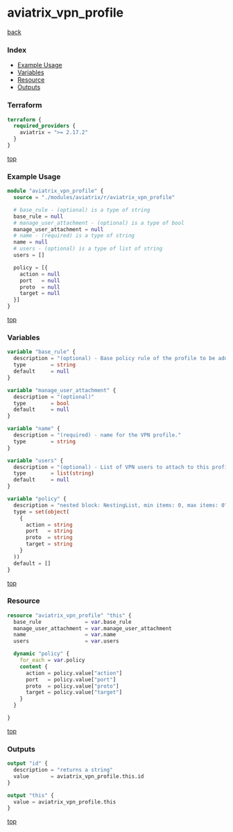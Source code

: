 # aviatrix_vpn_profile

[back](../aviatrix.md)

### Index

- [Example Usage](#example-usage)
- [Variables](#variables)
- [Resource](#resource)
- [Outputs](#outputs)

### Terraform

```terraform
terraform {
  required_providers {
    aviatrix = ">= 2.17.2"
  }
}
```

[top](#index)

### Example Usage

```terraform
module "aviatrix_vpn_profile" {
  source = "./modules/aviatrix/r/aviatrix_vpn_profile"

  # base_rule - (optional) is a type of string
  base_rule = null
  # manage_user_attachment - (optional) is a type of bool
  manage_user_attachment = null
  # name - (required) is a type of string
  name = null
  # users - (optional) is a type of list of string
  users = []

  policy = [{
    action = null
    port   = null
    proto  = null
    target = null
  }]
}
```

[top](#index)

### Variables

```terraform
variable "base_rule" {
  description = "(optional) - Base policy rule of the profile to be added. Enter 'allow_all' or 'deny_all'."
  type        = string
  default     = null
}

variable "manage_user_attachment" {
  description = "(optional)"
  type        = bool
  default     = null
}

variable "name" {
  description = "(required) - name for the VPN profile."
  type        = string
}

variable "users" {
  description = "(optional) - List of VPN users to attach to this profile."
  type        = list(string)
  default     = null
}

variable "policy" {
  description = "nested block: NestingList, min items: 0, max items: 0"
  type = set(object(
    {
      action = string
      port   = string
      proto  = string
      target = string
    }
  ))
  default = []
}
```

[top](#index)

### Resource

```terraform
resource "aviatrix_vpn_profile" "this" {
  base_rule              = var.base_rule
  manage_user_attachment = var.manage_user_attachment
  name                   = var.name
  users                  = var.users

  dynamic "policy" {
    for_each = var.policy
    content {
      action = policy.value["action"]
      port   = policy.value["port"]
      proto  = policy.value["proto"]
      target = policy.value["target"]
    }
  }

}
```

[top](#index)

### Outputs

```terraform
output "id" {
  description = "returns a string"
  value       = aviatrix_vpn_profile.this.id
}

output "this" {
  value = aviatrix_vpn_profile.this
}
```

[top](#index)